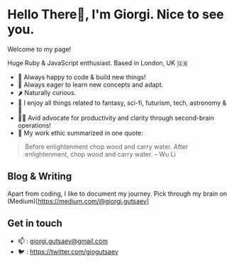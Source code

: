 # Hello There👋, I'm Giorgi. Nice to see you. 
Welcome to my page! 

Huge Ruby & JavaScript enthusiast. Based in London, UK 🇬🇧

* 🤖  Always happy to code & build new things! 
* 🌱  Always eager to learn new concepts and adapt.
* 🌶  Naturally curious. 
* 👀  I enjoy all things related to fantasy, sci-fi, futurism, tech, astronomy & 🧀
* 👯‍♂️  Avid advocate for productivity and clarity through second-brain operations!
* 🔭  My work ethic summarized in one quote: 
> Before enlightenment chop wood and carry water. After enlightenment, chop wood and carry water. – Wu Li

## Blog & Writing
Apart from coding, I like to document my journey. Pick through my brain on (Medium)[https://medium.com/@giorgi.gutsaev]

## Get in touch
* 📫 : giorgi.gutsaev@gmail.com 
* 🐦 : https://twitter.com/giogutsaev
     
<!---
giorgigutsaevi/giorgigutsaevi is a ✨ special ✨ repository because its `README.md` (this file) appears on your GitHub profile.
You can click the Preview link to take a look at your changes.
--->
